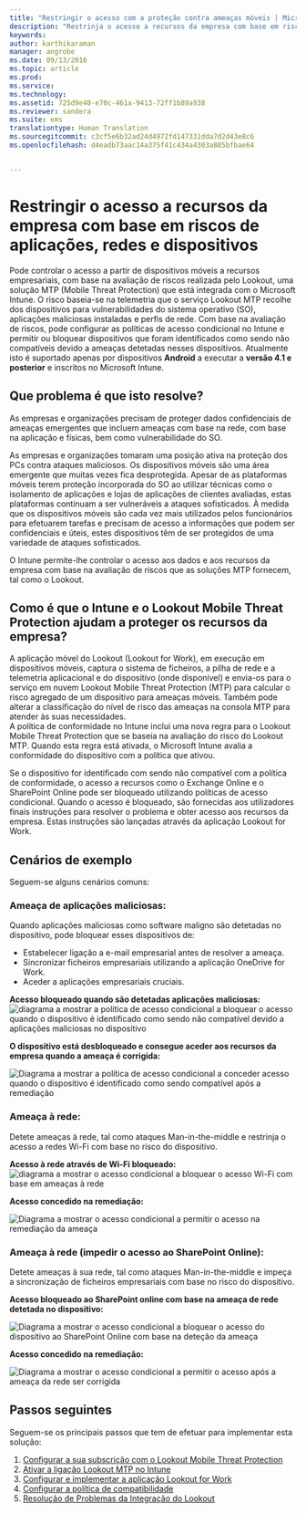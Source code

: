 ```yaml
---
title: "Restringir o acesso com a proteção contra ameaças móveis | Microsoft Intune"
description: "Restrinja o acesso a recursos da empresa com base em riscos de aplicações, redes e dispositivos."
keywords: 
author: karthikaraman
manager: angrobe
ms.date: 09/13/2016
ms.topic: article
ms.prod: 
ms.service: 
ms.technology: 
ms.assetid: 725d9e40-e70c-461a-9413-72ff1b89a938
ms.reviewer: sandera
ms.suite: ems
translationtype: Human Translation
ms.sourcegitcommit: c3cf5e6b32ad24d4972fd147331dda7d2d43e8c6
ms.openlocfilehash: d4eadb73aac14a375f41c434a4303a885bfbae64


---
```


# Restringir o acesso a recursos da empresa com base em riscos de aplicações, redes e dispositivos
Pode controlar o acesso a partir de dispositivos móveis a recursos empresariais, com base na avaliação de riscos realizada pelo Lookout, uma solução MTP (Mobile Threat Protection) que está integrada com o Microsoft Intune. O risco baseia-se na telemetria que o serviço Lookout MTP recolhe dos dispositivos para vulnerabilidades do sistema operativo (SO), aplicações maliciosas instaladas e perfis de rede. Com base na avaliação de riscos, pode configurar as políticas de acesso condicional no Intune e permitir ou bloquear dispositivos que foram identificados como sendo não compatíveis devido a ameaças detetadas nesses dispositivos.  Atualmente isto é suportado apenas por dispositivos **Android** a executar a **versão 4.1 e posterior** e inscritos no Microsoft Intune.  
## Que problema é que isto resolve?
As empresas e organizações precisam de proteger dados confidenciais de ameaças emergentes que incluem ameaças com base na rede, com base na aplicação e físicas, bem como vulnerabilidade do SO.

As empresas e organizações tomaram uma posição ativa na proteção dos PCs contra ataques maliciosos. Os dispositivos móveis são uma área emergente que muitas vezes fica desprotegida. Apesar de as plataformas móveis terem proteção incorporada do SO ao utilizar técnicas como o isolamento de aplicações e lojas de aplicações de clientes avaliadas, estas plataformas continuam a ser vulneráveis a ataques sofisticados. À medida que os dispositivos móveis são cada vez mais utilizados pelos funcionários para efetuarem tarefas e precisam de acesso a informações que podem ser confidenciais e úteis, estes dispositivos têm de ser protegidos de uma variedade de ataques sofisticados.

O Intune permite-lhe controlar o acesso aos dados e aos recursos da empresa com base na avaliação de riscos que as soluções MTP fornecem, tal como o Lookout.

## Como é que o Intune e o Lookout Mobile Threat Protection ajudam a proteger os recursos da empresa?
A aplicação móvel do Lookout (Lookout for Work), em execução em dispositivos móveis, captura o sistema de ficheiros, a pilha de rede e a telemetria aplicacional e do dispositivo (onde disponível) e envia-os para o serviço em nuvem Lookout Mobile Threat Protection (MTP) para calcular o risco agregado de um dispositivo para ameaças móveis. Também pode alterar a classificação do nível de risco das ameaças na consola MTP para atender às suas necessidades.  
A política de conformidade no Intune inclui uma nova regra para o Lookout Mobile Threat Protection que se baseia na avaliação do risco do Lookout MTP. Quando esta regra está ativada, o Microsoft Intune avalia a conformidade do dispositivo com a política que ativou.

Se o dispositivo for identificado com sendo não compatível com a política de conformidade, o acesso a recursos como o Exchange Online e o SharePoint Online pode ser bloqueado utilizando políticas de acesso condicional. Quando o acesso é bloqueado, são fornecidas aos utilizadores finais instruções para resolver o problema e obter acesso aos recursos da empresa. Estas instruções são lançadas através da aplicação Lookout for Work.

## Cenários de exemplo
Seguem-se alguns cenários comuns:
### Ameaça de aplicações maliciosas:
Quando aplicações maliciosas como software maligno são detetadas no dispositivo, pode bloquear esses dispositivos de:
* Estabelecer ligação a e-mail empresarial antes de resolver a ameaça.
* Sincronizar ficheiros empresariais utilizando a aplicação OneDrive for Work.
* Aceder a aplicações empresariais cruciais.

**Acesso bloqueado quando são detetadas aplicações maliciosas:**
![diagrama a mostrar a política de acesso condicional a bloquear o acesso quando o dispositivo é identificado como sendo não compatível devido a aplicações maliciosas no dispositivo](../media/mtp/malicious-apps-blocked.png)

**O dispositivo está desbloqueado e consegue aceder aos recursos da empresa quando a ameaça é corrigida:**

![Diagrama a mostrar a política de acesso condicional a conceder acesso quando o dispositivo é identificado como sendo compatível após a remediação](../media/mtp/malicious-apps-unblocked.png)
### Ameaça à rede:
Detete ameaças à rede, tal como ataques Man-in-the-middle e restrinja o acesso a redes Wi-Fi com base no risco do dispositivo.

**Acesso à rede através de Wi-Fi bloqueado:**
![diagrama a mostrar o acesso condicional a bloquear o acesso Wi-Fi com base em ameaças à rede](../media/mtp/network-wifi-blocked.png)

**Acesso concedido na remediação:**

![Diagrama a mostrar o acesso condicional a permitir o acesso na remediação da ameaça](../media/mtp/network-wifi-unblocked.png)
### Ameaça à rede (impedir o acesso ao SharePoint Online):

Detete ameaças à sua rede, tal como ataques Man-in-the-middle e impeça a sincronização de ficheiros empresariais com base no risco do dispositivo.

**Acesso bloqueado ao SharePoint online com base na ameaça de rede detetada no dispositivo:**

![Diagrama a mostrar o acesso condicional a bloquear o acesso do dispositivo ao SharePoint Online com base na deteção da ameaça](../media/mtp/network-spo-blocked.png)


**Acesso concedido na remediação:**

![Diagrama a mostrar o acesso condicional a permitir o acesso após a ameaça da rede ser corrigida](../media/mtp/network-spo-unblocked.png)

## Passos seguintes
Seguem-se os principais passos que tem de efetuar para implementar esta solução:
1.  [Configurar a sua subscrição com o Lookout Mobile Threat Protection](set-up-your-subscription-with-lookout-mtp.md)
2.  [Ativar a ligação Lookout MTP no Intune](enable-lookout-mtp-connection-in-intune.md)
3.  [Configurar e implementar a aplicação Lookout for Work](configure-and-deploy-lookout-for-work-apps.md)
4.  [Configurar a política de compatibilidade](enable-device-threat-protection-rule-in-compliance-policy.md)
5.  [Resolução de Problemas da Integração do Lookout](http://docs.microsoft.com/en-us/intune/troubleshoot/troubleshooting-lookout-integration)



<!--HONumber=Sep16_HO3-->


